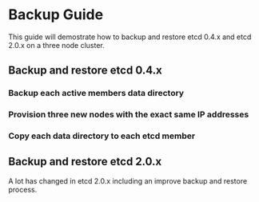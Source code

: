 # Backup Guide

This guide will demostrate how to backup and restore etcd 0.4.x and etcd 2.0.x on a three node cluster.

## Backup and restore etcd 0.4.x

### Backup each active members data directory

### Provision three new nodes with the exact same IP addresses

### Copy each data directory to each etcd member

## Backup and restore etcd 2.0.x

A lot has changed in etcd 2.0.x including an improve backup and restore process.

